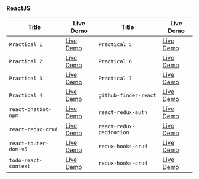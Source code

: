### ReactJS

| Title     | Live Demo |  Title | Live Demo |
| ----------- | ----------- | ----------- | ----------- |
| `Practical 1`    | [Live Demo](https://react-practical-1.netlify.app/) | `Practical 5`    | [Live Demo](https://react-pr-5-akash.netlify.app/) |
| `Practical 2`    | [Live Demo](https://react-pr2-akash.netlify.app/) | `Practical 6`    | [Live Demo](https://react-sm-pr6.netlify.app/) |
| `Practical 3`    | [Live Demo](https://react-ts-pr3.netlify.app/)  | `Practical 7`    | [Live Demo](https://react-sm-pr7.netlify.app/) |
| `Practical 4`    | [Live Demo](https://react-sm-p4.netlify.app/)  | `github-finder-react`    | [Live Demo](https://githubfindapp.netlify.app/) |
| `react-chatbot-npm`    | [Live Demo](https://akash52.github.io/react-chatbot/)  | `react-redux-auth`    | [Live Demo](https://redux-user-man.netlify.app/register) |
| `react-redux-crud`    | [Live Demo](https://react-redux-crud-op.netlify.app/)  | `react-redux-pagination`    | [Live Demo](https://redux-pagination.netlify.app/) |
| `react-router-dom-v5`    | [Live Demo](https://react-routing-task.netlify.app/)  | `redux-hooks-crud`    | [Live Demo](https://redux-pagination.netlify.app/) |
| `todo-react-context`    | [Live Demo](https://createtodoapp.netlify.app/)  | `redux-hooks-crud`    | [Live Demo](https://redux-pagination.netlify.app/) |
